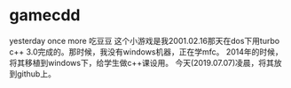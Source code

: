 # gamecdd
yesterday once more
吃豆豆
这个小游戏是我2001.02.16那天在dos下用turbo c++ 3.0完成的。那时候，我没有windows机器，正在学mfc。
2014年的时候，将其移植到windows下，给学生做c++课设用。
今天(2019.07.07)凌晨，将其放到github上。